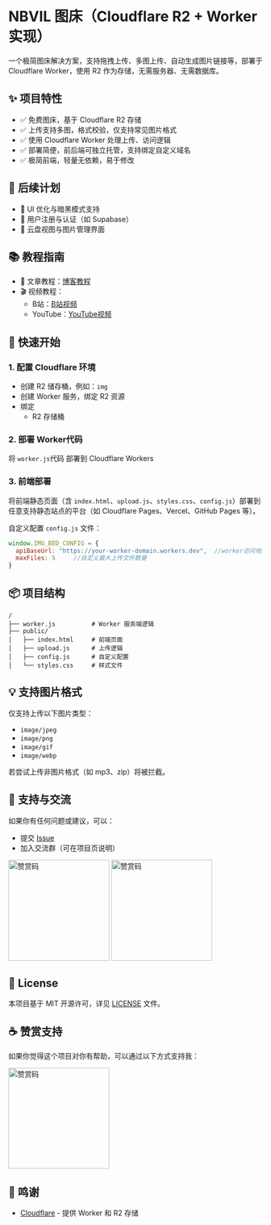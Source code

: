 
# NBVIL 图床（Cloudflare R2 + Worker 实现）

一个极简图床解决方案，支持拖拽上传、多图上传、自动生成图片链接等，部署于 Cloudflare Worker，使用 R2 作为存储，无需服务器、无需数据库。

## ✨ 项目特性

- ✅ 免费图床，基于 Cloudflare R2 存储
- ✅ 上传支持多图，格式校验，仅支持常见图片格式
- ✅ 使用 Cloudflare Worker 处理上传、访问逻辑
- ✅ 部署简便，前后端可独立托管，支持绑定自定义域名
- ✅ 极简前端，轻量无依赖，易于修改

## 🔧 后续计划

- 🌈 UI 优化与暗黑模式支持
- 🔐 用户注册与认证（如 Supabase）
- 📁 云盘视图与图片管理界面

## 📚 教程指南
- 📖 文章教程：[博客教程](https://blog.nbvil.com/posts/imagehost)
- 🎬 视频教程：
  - B站：[B站视频](https://blog.nbvil.com/posts/imagehost)
  - YouTube：[YouTube视频](https://blog.nbvil.com/posts/imagehost)
    
## 🚀 快速开始

### 1. 配置 Cloudflare 环境

- 创建 R2 储存桶，例如：`img`
- 创建 Worker 服务，绑定 R2 资源
- 绑定
  - R2 存储桶

### 2. 部署 Worker代码

将 `worker.js`代码 部署到 Cloudflare Workers

### 3. 前端部署

将前端静态页面（含 `index.html`、`upload.js`、`styles.css`、`config.js`）部署到任意支持静态站点的平台（如 Cloudflare Pages、Vercel、GitHub Pages 等）。

自定义配置 `config.js` 文件：

```js
window.IMG_BED_CONFIG = {
  apiBaseUrl: "https://your-worker-domain.workers.dev",  //worker访问地址
  maxFiles: 5     //自定义最大上传文件数量                                          
}
```

## 📦 项目结构

```
/
├── worker.js          # Worker 服务端逻辑
├── public/
│   ├── index.html     # 前端页面
│   ├── upload.js      # 上传逻辑
│   ├── config.js      # 自定义配置
│   └── styles.css     # 样式文件
```

## 💡 支持图片格式

仅支持上传以下图片类型：

- `image/jpeg`
- `image/png`
- `image/gif`
- `image/webp`

若尝试上传非图片格式（如 mp3、zip）将被拦截。

## 💬 支持与交流

如果你有任何问题或建议，可以：

- 提交 [Issue](https://github.com/sindricn/ImageHost-R2/issues)
- 加入交流群（可在项目页说明）
  
<img src="https://api.nbvil.com/de942d82-f3d5-456b-9c37-84dda2ad7a58.png" alt="赞赏码" width="200" />          <img src="https://api.nbvil.com/273590a8-90a2-4dc6-939a-436d8ba11ef8.jpg" alt="赞赏码" width="200" />

## 📝 License

本项目基于 MIT 开源许可，详见 [LICENSE](#license) 文件。

## ☕ 赞赏支持
如果你觉得这个项目对你有帮助，可以通过以下方式支持我：

<img src="https://api.nbvil.com/7ee6b22b-c966-451d-ba55-69ccce37b9fb.jpg" alt="赞赏码" width="200" />

## 🙏 鸣谢

- [Cloudflare](https://cloudflare.com) - 提供 Worker 和 R2 存储


